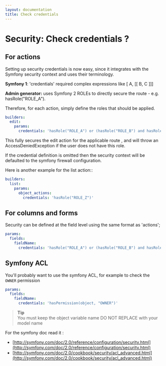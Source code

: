 ```yaml
---
layout: documentation
title: Check credentials
---
```


# Security: Check credentials ?

## For actions

Setting up security credentials is now easy, since it integrates with the Symfony security context and uses their terminology. 

**Symfony 1**: 'credentials' required complex expressions like [ A, [[ B, C ]]]

**Admin generator:** uses Symfony 2 ROLEs to directly secure the  route - e.g. hasRole("ROLE_A").

Therefore, for each action, simply define the roles that should be applied.

~~~yaml
builders:
  edit:
    params:
      credentials: 'hasRole("ROLE_A") or (hasRole("ROLE_B") and hasRole("ROLE_C"))'
~~~

This fully secures the edit action for the applicable route , and will throw an AccessDeniedException if the user does not have this role.

If the credential definition is omitted then the security context will be defaulted to the symfony firewall configuration.

Here is another example for the list action::

~~~yaml
builders:
  list:
    params:
      object_actions:
        credentials: 'hasRole("ROLE_Z")'
~~~


## For columns and forms

Security can be defined at the field level using the same format as 'actions';

~~~yaml
params:
  fields:
    fieldName:
      credentials: 'hasRole("ROLE_A") or (hasRole("ROLE_B") and hasRole("ROLE_C"))'
~~~

## Symfony ACL

You'll probably want to use the symfony ACL, for example to check the `OWNER` permission

~~~yaml
params:
  fields:
    fieldName:
      credentials: 'hasPermission(object, "OWNER")'
~~~

>**Tip**<br />You must keep the object variable name DO NOT REPLACE with your model name

For the symfony doc read it :

* [http://symfony.com/doc/2.0/reference/configuration/security.html](http://symfony.com/doc/2.0/reference/configuration/security.html)
* [http://symfony.com/doc/2.0/cookbook/security/acl_advanced.html](http://symfony.com/doc/2.0/cookbook/security/acl_advanced.html)

